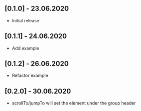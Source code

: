 ## [0.1.0] - 23.06.2020

* Initial release

## [0.1.1] - 24.06.2020

* Add example

## [0.1.2] - 26.06.2020

* Refactor example

## [0.2.0] - 30.06.2020

* scrollTo/jumpTo will set the element under the group header